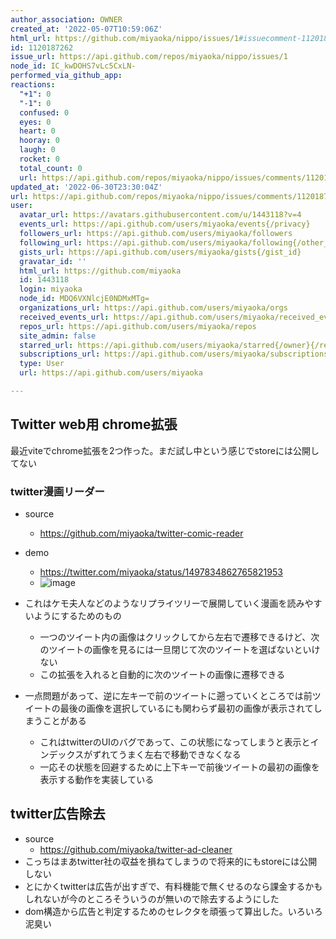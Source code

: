 ```yaml
---
author_association: OWNER
created_at: '2022-05-07T10:59:06Z'
html_url: https://github.com/miyaoka/nippo/issues/1#issuecomment-1120187262
id: 1120187262
issue_url: https://api.github.com/repos/miyaoka/nippo/issues/1
node_id: IC_kwDOHS7vLc5CxLN-
performed_via_github_app: 
reactions:
  "+1": 0
  "-1": 0
  confused: 0
  eyes: 0
  heart: 0
  hooray: 0
  laugh: 0
  rocket: 0
  total_count: 0
  url: https://api.github.com/repos/miyaoka/nippo/issues/comments/1120187262/reactions
updated_at: '2022-06-30T23:30:04Z'
url: https://api.github.com/repos/miyaoka/nippo/issues/comments/1120187262
user:
  avatar_url: https://avatars.githubusercontent.com/u/1443118?v=4
  events_url: https://api.github.com/users/miyaoka/events{/privacy}
  followers_url: https://api.github.com/users/miyaoka/followers
  following_url: https://api.github.com/users/miyaoka/following{/other_user}
  gists_url: https://api.github.com/users/miyaoka/gists{/gist_id}
  gravatar_id: ''
  html_url: https://github.com/miyaoka
  id: 1443118
  login: miyaoka
  node_id: MDQ6VXNlcjE0NDMxMTg=
  organizations_url: https://api.github.com/users/miyaoka/orgs
  received_events_url: https://api.github.com/users/miyaoka/received_events
  repos_url: https://api.github.com/users/miyaoka/repos
  site_admin: false
  starred_url: https://api.github.com/users/miyaoka/starred{/owner}{/repo}
  subscriptions_url: https://api.github.com/users/miyaoka/subscriptions
  type: User
  url: https://api.github.com/users/miyaoka

---
```

## Twitter web用 chrome拡張

最近viteでchrome拡張を2つ作った。まだ試し中という感じでstoreには公開してない

### twitter漫画リーダー

- source
  - https://github.com/miyaoka/twitter-comic-reader
- demo
  - https://twitter.com/miyaoka/status/1497834862765821953
  - ![image](https://user-images.githubusercontent.com/1443118/167251149-f5024349-b028-4c65-aafa-62ce10e57e38.png)


- これはケモ夫人などのようなリプライツリーで展開していく漫画を読みやすいようにするためのもの
  - 一つのツイート内の画像はクリックしてから左右で遷移できるけど、次のツイートの画像を見るには一旦閉じて次のツイートを選ばないといけない
  - この拡張を入れると自動的に次のツイートの画像に遷移できる
- 一点問題があって、逆に左キーで前のツイートに遡っていくところでは前ツイートの最後の画像を選択しているにも関わらず最初の画像が表示されてしまうことがある
  - これはtwitterのUIのバグであって、この状態になってしまうと表示とインデックスがずれてうまく左右で移動できなくなる
  - 一応その状態を回避するために上下キーで前後ツイートの最初の画像を表示する動作を実装している
 
## twitter広告除去

- source
  - https://github.com/miyaoka/twitter-ad-cleaner
- こっちはまあtwitter社の収益を損ねてしまうので将来的にもstoreには公開しない
- とにかくtwitterは広告が出すぎで、有料機能で無くせるのなら課金するかもしれないが今のところそういうのが無いので除去するようにした
- dom構造から広告と判定するためのセレクタを頑張って算出した。いろいろ泥臭い
